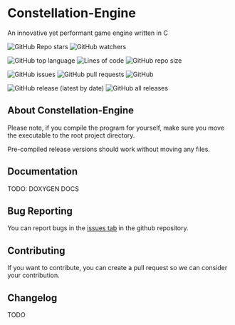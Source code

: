 # Constellation-Engine

An innovative yet performant game engine written in C

![GitHub Repo stars](https://img.shields.io/github/stars/ConstellationGamesOrg/Constellation-Engine?style=social)
![GitHub watchers](https://img.shields.io/github/watchers/ConstellationGamesOrg/Constellation-Engine?style=social)

![GitHub top language](https://img.shields.io/github/languages/top/ConstellationGamesOrg/Constellation-Engine)
![Lines of code](https://img.shields.io/tokei/lines/github/ConstellationGamesOrg/Constellation-Engine)
![GitHub repo size](https://img.shields.io/github/repo-size/ConstellationGamesOrg/Constellation-Engine)

![GitHub issues](https://img.shields.io/github/issues/ConstellationGamesOrg/Constellation-Engine)
![GitHub pull requests](https://img.shields.io/github/issues-pr/ConstellationGamesOrg/Constellation-Engine)
![GitHub](https://img.shields.io/github/license/ConstellationGamesOrg/Constellation-Engine)

![GitHub release (latest by date)](https://img.shields.io/github/v/release/ConstellationGamesOrg/Constellation-Engine)
![GitHub all releases](https://img.shields.io/github/downloads/ConstellationGamesOrg/Constellation-Engine/total)

## About Constellation-Engine

Please note, if you compile the program for yourself, make sure you move the executable to the root project directory.

Pre-compiled release versions should work without moving any files.

## Documentation

TODO: DOXYGEN DOCS

## Bug Reporting

You can report bugs in the [issues tab](https://github.com/ConstellationGamesOrg/Constellation-Engine/issues) in the github repository.

## Contributing

If you want to contribute, you can create a pull request so we can consider your contribution.

## Changelog

TODO
